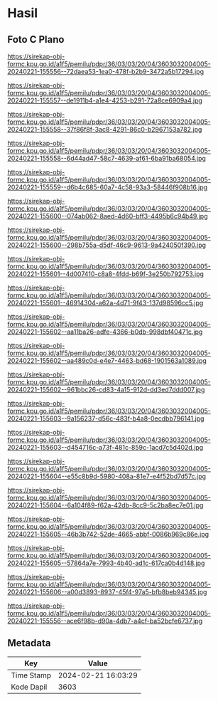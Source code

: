 # Hasil

## Foto C Plano

https://sirekap-obj-formc.kpu.go.id/a1f5/pemilu/pdpr/36/03/03/20/04/3603032004005-20240221-155556--72daea53-1ea0-478f-b2b9-3472a5b17294.jpg

https://sirekap-obj-formc.kpu.go.id/a1f5/pemilu/pdpr/36/03/03/20/04/3603032004005-20240221-155557--de1911b4-a1e4-4253-b291-72a8ce6909a4.jpg

https://sirekap-obj-formc.kpu.go.id/a1f5/pemilu/pdpr/36/03/03/20/04/3603032004005-20240221-155558--37f86f8f-3ac8-4291-86c0-b2967153a782.jpg

https://sirekap-obj-formc.kpu.go.id/a1f5/pemilu/pdpr/36/03/03/20/04/3603032004005-20240221-155558--6d44ad47-58c7-4639-af61-6ba91ba68054.jpg

https://sirekap-obj-formc.kpu.go.id/a1f5/pemilu/pdpr/36/03/03/20/04/3603032004005-20240221-155559--d6b4c685-60a7-4c58-93a3-58446f908b16.jpg

https://sirekap-obj-formc.kpu.go.id/a1f5/pemilu/pdpr/36/03/03/20/04/3603032004005-20240221-155600--074ab062-8aed-4d60-bff3-4495b6c94b49.jpg

https://sirekap-obj-formc.kpu.go.id/a1f5/pemilu/pdpr/36/03/03/20/04/3603032004005-20240221-155600--298b755a-d5df-46c9-9613-9a424050f390.jpg

https://sirekap-obj-formc.kpu.go.id/a1f5/pemilu/pdpr/36/03/03/20/04/3603032004005-20240221-155601--4d007410-c8a8-4fdd-b69f-3e250b792753.jpg

https://sirekap-obj-formc.kpu.go.id/a1f5/pemilu/pdpr/36/03/03/20/04/3603032004005-20240221-155601--46914304-a62a-4d71-9f43-137d98596cc5.jpg

https://sirekap-obj-formc.kpu.go.id/a1f5/pemilu/pdpr/36/03/03/20/04/3603032004005-20240221-155602--aa11ba26-adfe-4366-b0db-998dbf40471c.jpg

https://sirekap-obj-formc.kpu.go.id/a1f5/pemilu/pdpr/36/03/03/20/04/3603032004005-20240221-155602--aa489c0d-e4e7-4463-bd68-1901563a1089.jpg

https://sirekap-obj-formc.kpu.go.id/a1f5/pemilu/pdpr/36/03/03/20/04/3603032004005-20240221-155602--961bbc26-cd83-4a15-912d-dd3ed7ddd007.jpg

https://sirekap-obj-formc.kpu.go.id/a1f5/pemilu/pdpr/36/03/03/20/04/3603032004005-20240221-155603--9a156237-d56c-483f-b4a8-0ecdbb796141.jpg

https://sirekap-obj-formc.kpu.go.id/a1f5/pemilu/pdpr/36/03/03/20/04/3603032004005-20240221-155603--d454716c-a73f-481c-859c-1acd7c5d402d.jpg

https://sirekap-obj-formc.kpu.go.id/a1f5/pemilu/pdpr/36/03/03/20/04/3603032004005-20240221-155604--e55c8b9d-5980-408a-81e7-e4f52bd7d57c.jpg

https://sirekap-obj-formc.kpu.go.id/a1f5/pemilu/pdpr/36/03/03/20/04/3603032004005-20240221-155604--6a104f89-f62a-42db-8cc9-5c2ba8ec7e01.jpg

https://sirekap-obj-formc.kpu.go.id/a1f5/pemilu/pdpr/36/03/03/20/04/3603032004005-20240221-155605--46b3b742-52de-4665-abbf-0086b969c86e.jpg

https://sirekap-obj-formc.kpu.go.id/a1f5/pemilu/pdpr/36/03/03/20/04/3603032004005-20240221-155605--57864a7e-7993-4b40-ad1c-617ca0b4d148.jpg

https://sirekap-obj-formc.kpu.go.id/a1f5/pemilu/pdpr/36/03/03/20/04/3603032004005-20240221-155606--a00d3893-8937-45f4-97a5-bfb8beb94345.jpg

https://sirekap-obj-formc.kpu.go.id/a1f5/pemilu/pdpr/36/03/03/20/04/3603032004005-20240221-155556--ace6f98b-d90a-4db7-a4cf-ba52bcfe6737.jpg


## Metadata

| Key        | Value               |
| ---------- | ------------------- |
| Time Stamp | 2024-02-21 16:03:29 |
| Kode Dapil | 3603                |



